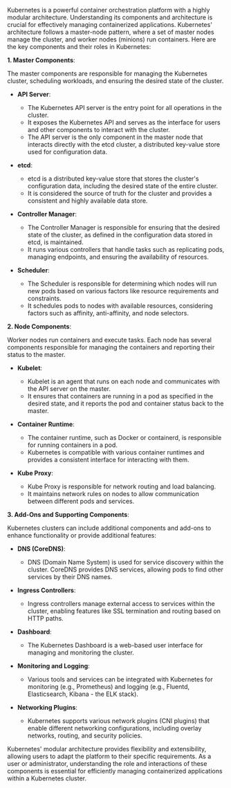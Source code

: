 Kubernetes is a powerful container orchestration platform with a highly modular architecture. Understanding its components and architecture is crucial for effectively managing containerized applications. Kubernetes' architecture follows a master-node pattern, where a set of master nodes manage the cluster, and worker nodes (minions) run containers. Here are the key components and their roles in Kubernetes:

**1. Master Components**:

The master components are responsible for managing the Kubernetes cluster, scheduling workloads, and ensuring the desired state of the cluster.

- **API Server**:
  - The Kubernetes API server is the entry point for all operations in the cluster.
  - It exposes the Kubernetes API and serves as the interface for users and other components to interact with the cluster.
  - The API server is the only component in the master node that interacts directly with the etcd cluster, a distributed key-value store used for configuration data.

- **etcd**:
  - etcd is a distributed key-value store that stores the cluster's configuration data, including the desired state of the entire cluster.
  - It is considered the source of truth for the cluster and provides a consistent and highly available data store.

- **Controller Manager**:
  - The Controller Manager is responsible for ensuring that the desired state of the cluster, as defined in the configuration data stored in etcd, is maintained.
  - It runs various controllers that handle tasks such as replicating pods, managing endpoints, and ensuring the availability of resources.

- **Scheduler**:
  - The Scheduler is responsible for determining which nodes will run new pods based on various factors like resource requirements and constraints.
  - It schedules pods to nodes with available resources, considering factors such as affinity, anti-affinity, and node selectors.

**2. Node Components**:

Worker nodes run containers and execute tasks. Each node has several components responsible for managing the containers and reporting their status to the master.

- **Kubelet**:
  - Kubelet is an agent that runs on each node and communicates with the API server on the master.
  - It ensures that containers are running in a pod as specified in the desired state, and it reports the pod and container status back to the master.

- **Container Runtime**:
  - The container runtime, such as Docker or containerd, is responsible for running containers in a pod.
  - Kubernetes is compatible with various container runtimes and provides a consistent interface for interacting with them.

- **Kube Proxy**:
  - Kube Proxy is responsible for network routing and load balancing.
  - It maintains network rules on nodes to allow communication between different pods and services.

**3. Add-Ons and Supporting Components**:

Kubernetes clusters can include additional components and add-ons to enhance functionality or provide additional features:

- **DNS (CoreDNS)**:
  - DNS (Domain Name System) is used for service discovery within the cluster. CoreDNS provides DNS services, allowing pods to find other services by their DNS names.

- **Ingress Controllers**:
  - Ingress controllers manage external access to services within the cluster, enabling features like SSL termination and routing based on HTTP paths.

- **Dashboard**:
  - The Kubernetes Dashboard is a web-based user interface for managing and monitoring the cluster.

- **Monitoring and Logging**:
  - Various tools and services can be integrated with Kubernetes for monitoring (e.g., Prometheus) and logging (e.g., Fluentd, Elasticsearch, Kibana - the ELK stack).

- **Networking Plugins**:
  - Kubernetes supports various network plugins (CNI plugins) that enable different networking configurations, including overlay networks, routing, and security policies.

Kubernetes' modular architecture provides flexibility and extensibility, allowing users to adapt the platform to their specific requirements. As a user or administrator, understanding the role and interactions of these components is essential for efficiently managing containerized applications within a Kubernetes cluster.